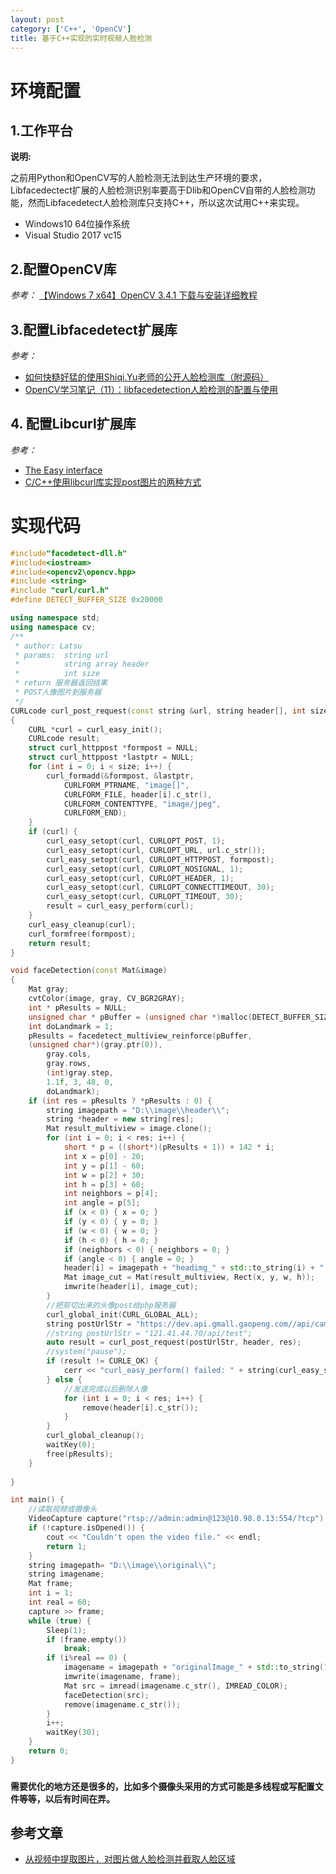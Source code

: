 ```yaml
---
layout: post
category: ['C++', 'OpenCV']
title: 基于C++实现的实时视频人脸检测
---
```

# 环境配置
## 1.工作平台

**说明:** 

之前用Python和OpenCV写的人脸检测无法到达生产环境的要求，Libfacedectect扩展的人脸检测识别率要高于Dlib和OpenCV自带的人脸检测功能，然而Libfacedetect人脸检测库只支持C++，所以这次试用C++来实现。

- Windows10 64位操作系统
- Visual Studio 2017 vc15

## 2.配置OpenCV库
*参考：* [【Windows 7 x64】OpenCV 3.4.1 下载与安装详细教程](https://blog.csdn.net/JM_1013/article/details/80465705)

## 3.配置Libfacedetect扩展库
*参考：* 

- [如何快糙好猛的使用Shiqi.Yu老师的公开人脸检测库（附源码）](https://blog.csdn.net/mr_curry/article/details/51804072
)
- [OpenCV学习笔记（11）：libfacedetection人脸检测的配置与使用](https://blog.csdn.net/cv_jason/article/details/78819088)

## 4. 配置Libcurl扩展库
*参考：*

- [The Easy interface](https://curl.haxx.se/libcurl/c/)
- [C/C++使用libcurl库实现post图片的两种方式](https://blog.csdn.net/LeeKitch/article/details/80194011)

# 实现代码

```c++
#include"facedetect-dll.h"
#include<iostream>
#include<opencv2\opencv.hpp>
#include <string>
#include "curl/curl.h"
#define DETECT_BUFFER_SIZE 0x20000

using namespace std;
using namespace cv;
/**
 * author: Latsu
 * params:  string url
 *          string array header
 *          int size
 * return 服务器返回结果
 * POST人像图片到服务器
 */
CURLcode curl_post_request(const string &url, string header[], int size)
{
	CURL *curl = curl_easy_init();
	CURLcode result;
	struct curl_httppost *formpost = NULL;
	struct curl_httppost *lastptr = NULL;
	for (int i = 0; i < size; i++) {
		curl_formadd(&formpost, &lastptr, 
			CURLFORM_PTRNAME, "image[]", 
			CURLFORM_FILE, header[i].c_str(),
			CURLFORM_CONTENTTYPE, "image/jpeg", 
			CURLFORM_END);
	}
	if (curl) {
		curl_easy_setopt(curl, CURLOPT_POST, 1);
		curl_easy_setopt(curl, CURLOPT_URL, url.c_str());
		curl_easy_setopt(curl, CURLOPT_HTTPPOST, formpost);
		curl_easy_setopt(curl, CURLOPT_NOSIGNAL, 1);
		curl_easy_setopt(curl, CURLOPT_HEADER, 1);
		curl_easy_setopt(curl, CURLOPT_CONNECTTIMEOUT, 30);
		curl_easy_setopt(curl, CURLOPT_TIMEOUT, 30);
		result = curl_easy_perform(curl);
	}
	curl_easy_cleanup(curl);
	curl_formfree(formpost);
	return result;
}

void faceDetection(const Mat&image) 
{
	Mat gray;
	cvtColor(image, gray, CV_BGR2GRAY);
	int * pResults = NULL;
	unsigned char * pBuffer = (unsigned char *)malloc(DETECT_BUFFER_SIZE);
	int doLandmark = 1;
	pResults = facedetect_multiview_reinforce(pBuffer,
	(unsigned char*)(gray.ptr(0)),
		gray.cols,
		gray.rows,
		(int)gray.step,
		1.1f, 3, 48, 0,
		doLandmark);
	if (int res = pResults ? *pResults : 0) {
		string imagepath = "D:\\image\\header\\";
		string *header = new string[res];
		Mat result_multiview = image.clone();
		for (int i = 0; i < res; i++) {
			short * p = ((short*)(pResults + 1)) + 142 * i;
			int x = p[0] - 20;
			int y = p[1] - 60;
			int w = p[2] + 30;
			int h = p[3] + 60;
			int neighbors = p[4];
			int angle = p[5];
			if (x < 0) { x = 0; }
			if (y < 0) { y = 0; }
			if (w < 0) { w = 0; }
			if (h < 0) { h = 0; }
			if (neighbors < 0) { neighbors = 0; }
			if (angle < 0) { angle = 0; }
			header[i] = imagepath + "headimg_" + std::to_string(i) + ".jpg";
			Mat image_cut = Mat(result_multiview, Rect(x, y, w, h));
			imwrite(header[i], image_cut);
		}
		//把剪切出来的头像post给php服务器
		curl_global_init(CURL_GLOBAL_ALL);
		string postUrlStr = "https://dev.api.gmall.gaopeng.com//api/camera/GP_SH_004";
		//string postUrlStr = "121.41.44.70/api/test";
		auto result = curl_post_request(postUrlStr, header, res);
		//system("pause");
		if (result != CURLE_OK) {
			cerr << "curl_easy_perform() failed: " + string(curl_easy_strerror(result)) << endl;
		} else {
			//发送完成以后删除人像
			for (int i = 0; i < res; i++) {
				remove(header[i].c_str());
			}
		}
		curl_global_cleanup();
		waitKey(0);
		free(pResults);
	}
	
}

int main() {
	//读取视频或摄像头
	VideoCapture capture("rtsp://admin:admin@123@10.98.0.13:554/?tcp");
	if (!capture.isOpened()) {
		cout << "Couldn't open the video file." << endl;
		return 1;
	}
	string imagepath= "D:\\image\\original\\";
	string imagename;
	Mat frame;
	int i = 1;
	int real = 60;
	capture >> frame;
	while (true) {
		Sleep(1);
		if (frame.empty())
			break;
		if (i%real == 0) {
			imagename = imagepath + "originalImage_" + std::to_string(10000 + i) + ".jpg";
			imwrite(imagename, frame);
			Mat src = imread(imagename.c_str(), IMREAD_COLOR);
			faceDetection(src);
			remove(imagename.c_str());
		}
		i++;
		waitKey(30);
	}
	return 0;
}
```
### **`需要优化的地方还是很多的，比如多个摄像头采用的方式可能是多线程或写配置文件等等，以后有时间在弄。`**

## 参考文章
- [从视频中提取图片，对图片做人脸检测并截取人脸区域](https://www.cnblogs.com/yamin/p/7338070.html)
